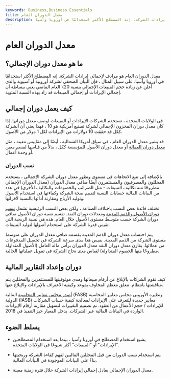```yaml
---
keywords: Business,Business Essentials
title: معدل الدوران العام
description: معدل الدوران العام هو مرادف لإجمالي إيرادات الشركة. إنه المصطلح الأكثر استخدامًا في أوروبا وآسيا.
---
```


# معدل الدوران العام
## ما هو معدل دوران الإجمالي؟

معدل الدوران العام هو مرادف لإجمالي إيرادات الشركة. إنه المصطلح الأكثر استخدامًا في أوروبا وآسيا. على سبيل المثال ، فإن البيان الصحفي لشركة أوروبية أو آسيوية والذي أعلن عن زيادة حجم المبيعات الإجمالي بنسبة 20٪ العام الماضي يعني ببساطة أن إجمالي الإيرادات أو إجمالي المبيعات قد زاد بهذه النسبة المئوية.

## كيف يعمل دوران إجمالي

في الولايات المتحدة ، تستخدم الشركات الإيرادات أو المبيعات لوصف معدل دورانها. إذا كان معدل دوران المخزون الإجمالي لشركة تصنيع أمريكية هو 10 ، فهذا يعني أن الشركة ككل قد حققت 10 دولارات من الإيرادات لكل 1 دولار من الأصول.

قد يشير معدل الدوران العام ، في سياق أمريكا الشمالية ، أيضًا إلى مقاييس معينة ، مثل [معدل دوران العمالة](/turnover) أو معدل دوران الأصول للمؤسسة ككل ، بدلاً من قياسها لقسم معين أو وحدة أعمال.

### نسب الدوران

بالإضافة إلى تتبع الاتجاهات في مستوى وتطور معدل دوران الشركة الإجمالي ، يستخدم المحللون والمصرفيون والمستثمرون أيضًا صافي معدل الدوران (معدل الدوران الإجمالي مطروحًا منه تكاليف المبيعات - مثل الضرائب والخصومات والتكاليف الأخرى) في عدد من البيانات المالية حسابات النسبة لتقييم صحة الشركة وكفاءتها في استخدام الأصول وتوليد الأرباح ومقارنة أدائها بالنسبة لأقرانها.

تختلف فائدة بعض النسب باختلاف الصناعة ، ولكن بعض النسب الرئيسية تشمل [نسب دوران الأصول والذمم المدينة](/receivableturnoverratio) ومعدلات دوران النقد. تقسم نسبة دوران الأصول صافي دوران الشركة حسب متوسط مستوى الأصول خلال العام. هذه هي نسبة الربحية التي تقيس قدرة الشركة على استخدام أصولها لتوليد المبيعات.

يتم احتساب معدل دوران الذمم المدينة بقسمة صافي معدل الدوران على متوسط مستوى الشركة من الذمم المدينة. يقيس هذا مدى سرعة الشركة في تحصيل المدفوعات من عملائها. يقارن معدل دوران النقد معدل الدوران برأس ماله العامل (الأصول المتداولة مطروحًا منها الخصوم المتداولة) لقياس مدى نجاح الشركة في تمويل عملياتها الحالية.

## دوران وإعداد التقارير المالية

كيف تقوم الشركات بالإبلاغ عن أرقام مبيعاتها ومدى موثوقيتها للمستثمرين والمحللين يتم مناقشتها بانتظام. تتعلق معظم المخاوف بموعد وكيفية الاعتراف بالإيرادات والإبلاغ عنها.

[أصدر مجلس معايير المحاسبة](/fasb) المالية (FASB) ونظيره الأوروبي مجلس معايير المحاسبة الدولية (IASB) معايير جديدة للتعرف على الإيرادات لمعالجة كيفية حساب الشركات للإيرادات / حجم الأعمال من العقود. تم تصميم التغييرات لتسهيل مقارنة أرقام الإيرادات الواردة في البيانات المالية عبر الشركات. يدخل المعيار حيز التنفيذ في 2018.

## يسلط الضوء

- يشيع استخدام المصطلح في أوروبا وآسيا ، بينما يعد استخدام المصطلحين "الإيرادات" أو "المبيعات" أكثر شيوعًا في الولايات المتحدة.

- يتم استخدام نسب الدوران من قبل المحللين الماليين لفهم كفاءة الشركة وربحيتها بناءً على البيانات الموجودة في البيانات المالية.

- معدل الدوران الإجمالي يعادل إجمالي إيرادات الشركة خلال فترة زمنية معينة.

